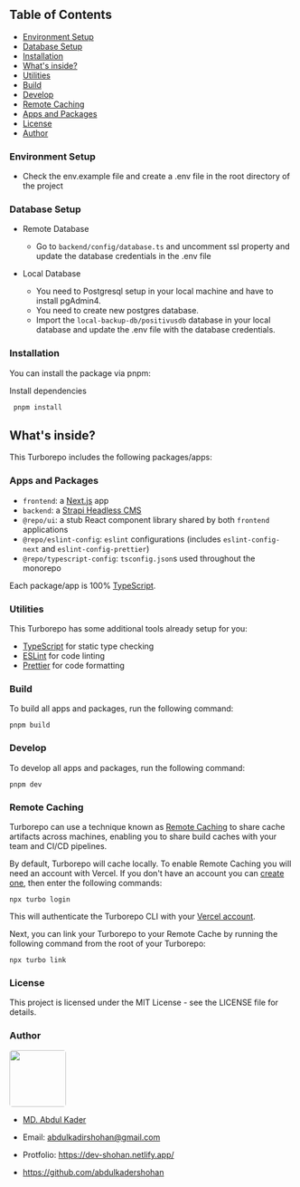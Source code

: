 <!-- TABLE OF CONTENTS -->

## Table of Contents

- [Environment Setup](#environment-setup)
- [Database Setup](#database-setup)
- [Installation](#installation)
- [What's inside?](#what's-inside?)
- [Utilities](#utilities)
- [Build](#build)
- [Develop](#develop)
- [Remote Caching](#remote-caching)
- [Apps and Packages](#apps-and-packages)
- [License](#license)
- [Author](#author)

### Environment Setup
* Check the env.example file and create a .env file in the root directory of the project

### Database Setup 

   - Remote Database
     * Go to `backend/config/database.ts` and uncomment ssl property and update the database credentials in the .env file

   - Local Database
      * You need to Postgresql setup in your local machine and have to install pgAdmin4.
      * You need to create new postgres database.
      * Import the `local-backup-db/positivusdb` database in your local database and update the .env file with the database credentials.

### Installation

You can install the package via pnpm:

Install dependencies
   ```sh
    pnpm install
   ```


## What's inside?

This Turborepo includes the following packages/apps:

### Apps and Packages

- `frontend`: a [Next.js](https://nextjs.org/) app
- `backend`: a [Strapi Headless CMS](https://strapi.io/)
- `@repo/ui`: a stub React component library shared by both `frontend` applications
- `@repo/eslint-config`: `eslint` configurations (includes `eslint-config-next` and `eslint-config-prettier`)
- `@repo/typescript-config`: `tsconfig.json`s used throughout the monorepo

Each package/app is 100% [TypeScript](https://www.typescriptlang.org/).

### Utilities

This Turborepo has some additional tools already setup for you:

- [TypeScript](https://www.typescriptlang.org/) for static type checking
- [ESLint](https://eslint.org/) for code linting
- [Prettier](https://prettier.io) for code formatting

### Build

To build all apps and packages, run the following command:

```
pnpm build
```

### Develop

To develop all apps and packages, run the following command:

```
pnpm dev
```

### Remote Caching

Turborepo can use a technique known as [Remote Caching](https://turbo.build/repo/docs/core-concepts/remote-caching) to share cache artifacts across machines, enabling you to share build caches with your team and CI/CD pipelines.

By default, Turborepo will cache locally. To enable Remote Caching you will need an account with Vercel. If you don't have an account you can [create one](https://vercel.com/signup), then enter the following commands:

```
npx turbo login
```

This will authenticate the Turborepo CLI with your [Vercel account](https://vercel.com/docs/concepts/personal-accounts/overview).

Next, you can link your Turborepo to your Remote Cache by running the following command from the root of your Turborepo:

```
npx turbo link
```


<!--Installation -->


### License
This project is licensed under the MIT License - see the LICENSE file for details.

### Author
<img src="https://avatars.githubusercontent.com/u/56482597?v=4" width="100" style="border-radius:5%"/>

 - [MD. Abdul Kader](
    https://www.linkedin.com/in/abdulkadershohan/)

 - Email: abdulkadirshohan@gmail.com

 - Protfolio: https://dev-shohan.netlify.app/

 - https://github.com/abdulkadershohan
